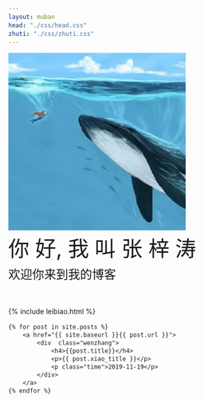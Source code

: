 ```yaml
---
layout: muban
head: "./css/head.css"
zhuti: "./css/zhuti.css"
---
```


<div class="head">
	<div class="head_img">
		<div></div>
	</div>
	<div class="head_text">
		<img class="me_img donghua" src="./img/logo.jpg">
		<div class="donghua" style="font-size: 42px;animation-delay:0.4s;">你 好, 我 叫 张 梓 涛</div>
		<div class="donghua" style="font-size: 24px;font-weight: 100;margin:1% auto;animation-delay:0.8s;">欢迎你来到我的博客</div>
	</div>
</div>

<div class="row-md-12" style="margin-top:50px;" >
{% include leibiao.html %}

<div class="col-md-8">

	{% for post in site.posts %}
		<a href="{{ site.baseurl }}{{ post.url }}">
			<div  class="wenzhang">
				<h4>{{post.title}}</h4>
				<p>{{ post.xiao_title }}</p>	
				<p class="time">2019-11-19</p>
			</div>
		</a>
	{% endfor %}
</div>

</div>
